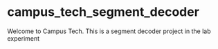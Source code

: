# campus_tech_segment_decoder
Welcome to Campus Tech. This is a segment decoder project in the lab experiment
